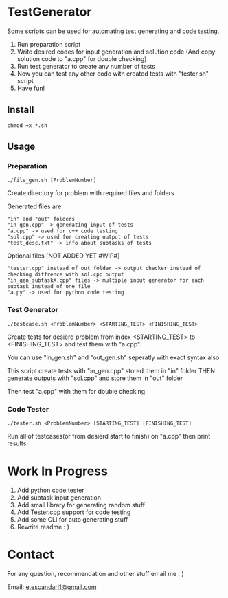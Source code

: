 # TestGenerator

Some scripts can be used for automating test generating and code testing.

1. Run preparation script
2. Write desired codes for input generation and solution code.(And copy solution code to "a.cpp" for double checking)
3. Run test generator to create any number of tests
4. Now you can test any other code with created tests with "tester.sh" script
5. Have fun!

## Install

	chmod +x *.sh


## Usage

### Preparation

	./file_gen.sh [ProblemNumber]

Create directory for problem with required files and folders


Generated files are

	"in" and "out" folders
	"in_gen.cpp" -> generating input of tests
  	"a.cpp" -> used for c++ code testing
  	"sol.cpp" -> used for creating output of tests
  	"test_desc.txt" -> info about subtasks of tests


Optional files [NOT ADDED YET #WIP#]
	
	"tester.cpp" instead of out folder -> output checker instead of checking diffrence with sol.cpp output
  	"in_gen_subtaskX.cpp" files -> multiple input generator for each subtask instead of one file
  	"a.py" -> used for python code testing

### Test Generator

	./testcase.sh <ProblemNumber> <STARTING_TEST> <FINISHING_TEST>
	
Create tests for desierd problem from index <STARTING_TEST> to <FINISHING_TEST> and test them with "a.cpp".

You can use "in_gen.sh" and "out_gen.sh" seperatly with exact syntax also.

This script create tests with "in_gen.cpp" stored them in "in" folder THEN generate outputs with "sol.cpp" and store them in "out" folder 

Then test "a.cpp" with them for double checking.


### Code Tester

	./tester.sh <ProblemNumber> [STARTING_TEST] [FINISHING_TEST]

Run all of testcases(or from desierd start to finish) on "a.cpp" then print results

# Work In Progress

1. Add python code tester
2. Add subtask input generation
3. Add small library for generating random stuff
4. Add Tester.cpp support for code testing
5. Add some CLI for auto generating stuff
6. Rewrite readme : )

# Contact

For any question, recommendation and other stuff email me : )

Email: e.escandari1@gmail.com

